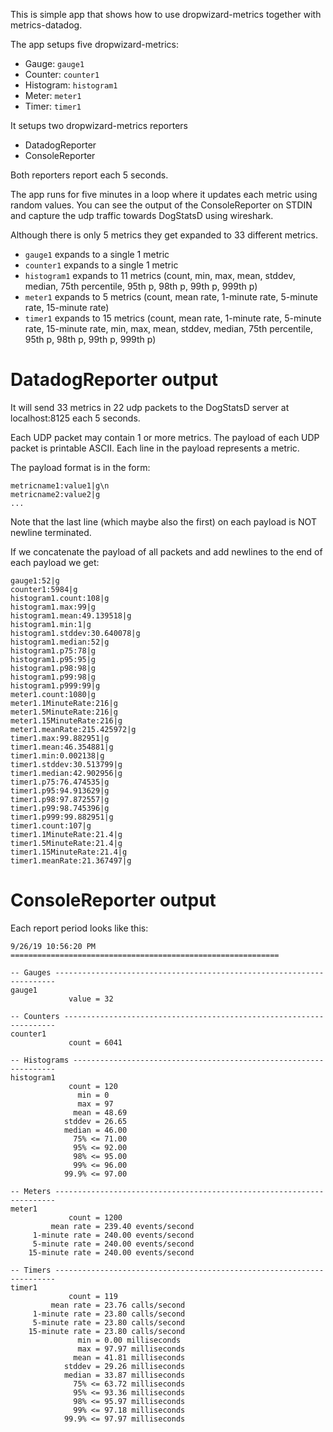 This is simple app that shows how to use dropwizard-metrics together with metrics-datadog.

The app setups five dropwizard-metrics:
* Gauge: `gauge1`
* Counter: `counter1`
* Histogram: `histogram1`
* Meter: `meter1`
* Timer: `timer1`
 
It setups two dropwizard-metrics reporters
* DatadogReporter
* ConsoleReporter
 
Both reporters report each 5 seconds.
 
The app runs for five minutes in a loop where it updates each metric using random values.
You can see the output of the ConsoleReporter on STDIN and capture the udp traffic towards DogStatsD using wireshark.

Although there is only 5 metrics they get expanded to 33 different metrics. 
* `gauge1` expands to a single 1  metric
* `counter1` expands to a single 1  metric
* `histogram1` expands to 11 metrics (count, min, max, mean, stddev, median, 75th percentile, 95th p, 98th p, 99th p, 999th p)
* `meter1` expands to 5 metrics (count, mean rate, 1-minute rate, 5-minute rate, 15-minute rate)
* `timer1` expands to 15 metrics (count, mean rate, 1-minute rate, 5-minute rate, 15-minute rate, min, max, mean, stddev, median, 75th percentile, 95th p, 98th p, 99th p, 999th p)
 


# DatadogReporter output
It will send 33 metrics in 22 udp packets to the DogStatsD server at localhost:8125 each 5 seconds. 

Each UDP packet may contain 1 or more metrics. 
The payload of each UDP packet is  printable ASCII.
Each line in the payload represents a metric. 

The payload format is in the form:
```
metricname1:value1|g\n
metricname2:value2|g
...
```

Note that the last line (which maybe also the first) on each payload is NOT newline terminated.


If we concatenate the payload of all packets and add newlines to the end of each payload we get:
``` 
gauge1:52|g
counter1:5984|g
histogram1.count:108|g
histogram1.max:99|g
histogram1.mean:49.139518|g
histogram1.min:1|g
histogram1.stddev:30.640078|g
histogram1.median:52|g
histogram1.p75:78|g
histogram1.p95:95|g
histogram1.p98:98|g
histogram1.p99:98|g
histogram1.p999:99|g
meter1.count:1080|g
meter1.1MinuteRate:216|g
meter1.5MinuteRate:216|g
meter1.15MinuteRate:216|g
meter1.meanRate:215.425972|g
timer1.max:99.882951|g
timer1.mean:46.354881|g
timer1.min:0.002138|g
timer1.stddev:30.513799|g
timer1.median:42.902956|g
timer1.p75:76.474535|g
timer1.p95:94.913629|g
timer1.p98:97.872557|g
timer1.p99:98.745396|g
timer1.p999:99.882951|g
timer1.count:107|g
timer1.1MinuteRate:21.4|g
timer1.5MinuteRate:21.4|g
timer1.15MinuteRate:21.4|g
timer1.meanRate:21.367497|g
```


# ConsoleReporter output
Each report period looks like this:
```
9/26/19 10:56:20 PM ============================================================

-- Gauges ----------------------------------------------------------------------
gauge1
             value = 32

-- Counters --------------------------------------------------------------------
counter1
             count = 6041

-- Histograms ------------------------------------------------------------------
histogram1
             count = 120
               min = 0
               max = 97
              mean = 48.69
            stddev = 26.65
            median = 46.00
              75% <= 71.00
              95% <= 92.00
              98% <= 95.00
              99% <= 96.00
            99.9% <= 97.00

-- Meters ----------------------------------------------------------------------
meter1
             count = 1200
         mean rate = 239.40 events/second
     1-minute rate = 240.00 events/second
     5-minute rate = 240.00 events/second
    15-minute rate = 240.00 events/second

-- Timers ----------------------------------------------------------------------
timer1
             count = 119
         mean rate = 23.76 calls/second
     1-minute rate = 23.80 calls/second
     5-minute rate = 23.80 calls/second
    15-minute rate = 23.80 calls/second
               min = 0.00 milliseconds
               max = 97.97 milliseconds
              mean = 41.81 milliseconds
            stddev = 29.26 milliseconds
            median = 33.87 milliseconds
              75% <= 63.72 milliseconds
              95% <= 93.36 milliseconds
              98% <= 95.97 milliseconds
              99% <= 97.18 milliseconds
            99.9% <= 97.97 milliseconds

```